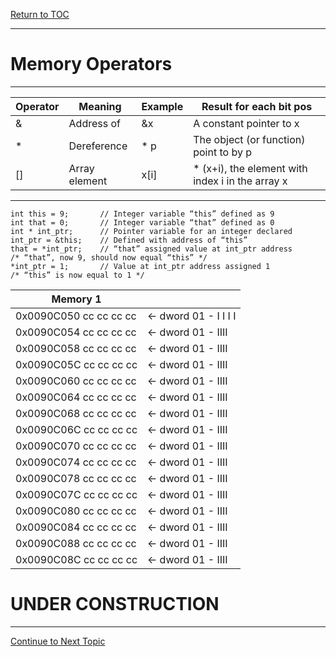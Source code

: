 <a href="https://github.com/CyberTrainingUSAF/05-C-Programming/blob/master/00-Table-of-Contents.md" rel="Return to TOC"> Return to TOC </a>

---

# Memory Operators

---
 |Operator | Meaning | Example | Result for each bit pos
-------- | ------- | ------- | -----------------------
 | & | Address of | &x | A constant pointer to x
 | * | Dereference | * p | The object (or function) point to by p
 | [] | Array element | x[i] | * (x+i), the element with index i in the array x

---

```
int this = 9;		// Integer variable “this” defined as 9
int that = 0;		// Integer variable “that” defined as 0
int * int_ptr;		// Pointer variable for an integer declared 
int_ptr = &this;	// Defined with address of “this”
that = *int_ptr;	// “that” assigned value at int_ptr address
/* “that”, now 9, should now equal “this” */
*int_ptr = 1;		// Value at int_ptr address assigned 1
/* “this” is now equal to 1 */ 
```
| Memory 1| |
|-------- | -------------|
| 0x0090C050 cc cc cc cc | <- dword 01 - I I I I |
| 0x0090C054 cc cc cc cc | <- dword 01 - IIII |
| 0x0090C058 cc cc cc cc | <- dword 01 - IIII |
| 0x0090C05C cc cc cc cc | <- dword 01 - IIII |
| 0x0090C060 cc cc cc cc | <- dword 01 - IIII |
| 0x0090C064 cc cc cc cc | <- dword 01 - IIII |
| 0x0090C068 cc cc cc cc | <- dword 01 - IIII |
| 0x0090C06C cc cc cc cc | <- dword 01 - IIII |
| 0x0090C070 cc cc cc cc | <- dword 01 - IIII |
| 0x0090C074 cc cc cc cc | <- dword 01 - IIII |
| 0x0090C078 cc cc cc cc | <- dword 01 - IIII |
| 0x0090C07C cc cc cc cc | <- dword 01 - IIII |
| 0x0090C080 cc cc cc cc | <- dword 01 - IIII |
| 0x0090C084 cc cc cc cc | <- dword 01 - IIII |
| 0x0090C088 cc cc cc cc | <- dword 01 - IIII |
| 0x0090C08C cc cc cc cc | <- dword 01 - IIII |

















# UNDER CONSTRUCTION
---

<a href="https://github.com/CyberTrainingUSAF/05-C-Programming/blob/master/11_Pointers_Arrays/06_double-pointers.md" rel="Continue to Next Topic"> Continue to Next Topic </a>
